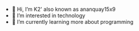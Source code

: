 - 👋 Hi, I’m K2' also known as ananquay15x9
- 👀 I’m interested in technology
- 🌱 I’m currently learning more about programming  

<!---
ananquay15x9/ananquay15x9 is a ✨ special ✨ repository because its `README.md` (this file) appears on your GitHub profile.
You can click the Preview link to take a look at your changes.
--->

